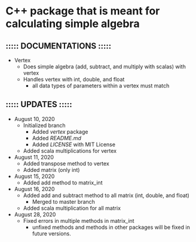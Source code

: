 # C++ package that is meant for calculating simple algebra
## ::::: DOCUMENTATIONS :::::
- Vertex
    - Does simple algebra (add, subtract, and multiply with scalas) with vertex
    - Handles vertex with int, double, and float
        - all data types of parameters within a vertex must match

## ::::: UPDATES :::::
- August 10, 2020
    - Initialized branch
        - Added <i>vertex</i> package
        - Added <i>README.md</i>
        - Added <i>LICENSE</i> with MIT License
    - Added scala multiplications for vertex
- August 11, 2020
    - Added transpose method to vertex
    - Added matrix (only int)
- August 15, 2020
    - Added add method to matrix\_int
- August 16, 2020
    - Added add and subtract method to all matrix (int, double, and float)
        - Merged to master branch
    - Added scala multiplication for all matrix
- August 28, 2020
	- Fixed errors in multiple methods in matrix\_int
		- unfixed methods and methods in other packages will be fixed in future versions.
